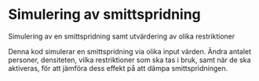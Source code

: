 # Simulering av smittspridning
Simulering av en smittspridning samt utvärdering av olika restriktioner

Denna kod simulerar en smittspridning via olika input värden. Ändra antalet personer, densiteten, vilka restriktioner som ska tas i bruk, samt när de ska aktiveras, för att jämföra dess effekt på att dämpa smittspridningen.
